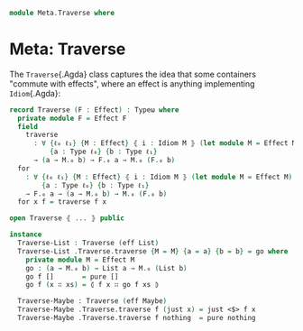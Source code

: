 <!--
```agda
open import Type

open import Data.List.Base

open import Meta.Idiom

open import Prim.Data.Maybe
```
-->

```agda
module Meta.Traverse where
```

# Meta: Traverse

The `Traverse`{.Agda} class captures the idea that some containers
"commute with effects", where an effect is anything implementing
`Idiom`{.Agda}:

```agda
record Traverse (F : Effect) : Typeω where
  private module F = Effect F
  field
    traverse
      : ∀ {ℓ₀ ℓ₁} {M : Effect} ⦃ i : Idiom M ⦄ (let module M = Effect M)
          {a : Type ℓ₀} {b : Type ℓ₁}
      → (a → M.₀ b) → F.₀ a → M.₀ (F.₀ b)
  for
    : ∀ {ℓ₀ ℓ₁} {M : Effect} ⦃ i : Idiom M ⦄ (let module M = Effect M)
        {a : Type ℓ₀} {b : Type ℓ₁}
    → F.₀ a → (a → M.₀ b) → M.₀ (F.₀ b)
  for x f = traverse f x

open Traverse ⦃ ... ⦄ public

instance
  Traverse-List : Traverse (eff List)
  Traverse-List .Traverse.traverse {M = M} {a = a} {b = b} = go where
    private module M = Effect M
    go : (a → M.₀ b) → List a → M.₀ (List b)
    go f []       = pure []
    go f (x ∷ xs) = ⦇ f x ∷ go f xs ⦈

  Traverse-Maybe : Traverse (eff Maybe)
  Traverse-Maybe .Traverse.traverse f (just x) = just <$> f x
  Traverse-Maybe .Traverse.traverse f nothing  = pure nothing
